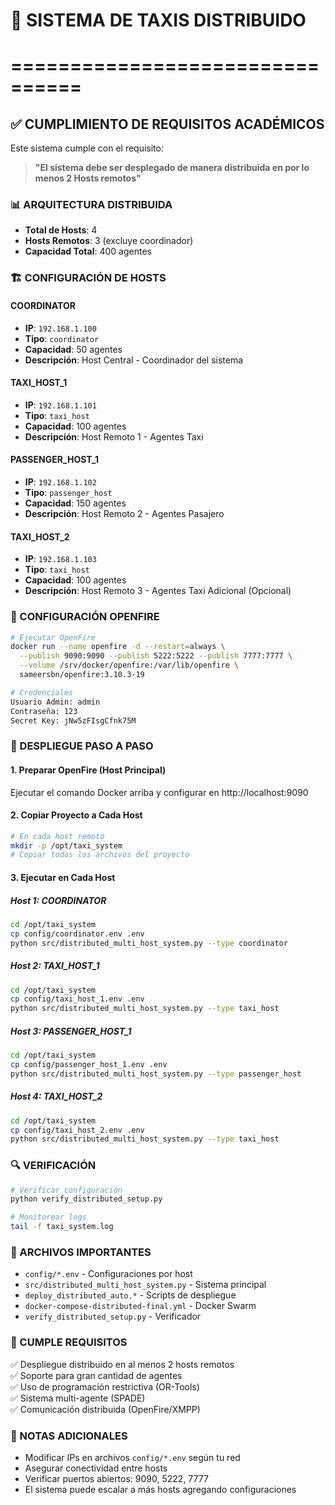 # 🚕 SISTEMA DE TAXIS DISTRIBUIDO
# ================================

## ✅ CUMPLIMIENTO DE REQUISITOS ACADÉMICOS

Este sistema cumple con el requisito:
> **"El sistema debe ser desplegado de manera distribuida en por lo menos 2 Hosts remotos"**

### 📊 ARQUITECTURA DISTRIBUIDA

- **Total de Hosts**: 4
- **Hosts Remotos**: 3 (excluye coordinador)
- **Capacidad Total**: 400 agentes

### 🏗️ CONFIGURACIÓN DE HOSTS

#### COORDINATOR
- **IP**: `192.168.1.100`
- **Tipo**: `coordinator`
- **Capacidad**: 50 agentes
- **Descripción**: Host Central - Coordinador del sistema

#### TAXI_HOST_1
- **IP**: `192.168.1.101`
- **Tipo**: `taxi_host`
- **Capacidad**: 100 agentes
- **Descripción**: Host Remoto 1 - Agentes Taxi

#### PASSENGER_HOST_1
- **IP**: `192.168.1.102`
- **Tipo**: `passenger_host`
- **Capacidad**: 150 agentes
- **Descripción**: Host Remoto 2 - Agentes Pasajero

#### TAXI_HOST_2
- **IP**: `192.168.1.103`
- **Tipo**: `taxi_host`
- **Capacidad**: 100 agentes
- **Descripción**: Host Remoto 3 - Agentes Taxi Adicional (Opcional)

### 🔧 CONFIGURACIÓN OPENFIRE

```bash
# Ejecutar OpenFire
docker run --name openfire -d --restart=always \
  --publish 9090:9090 --publish 5222:5222 --publish 7777:7777 \
  --volume /srv/docker/openfire:/var/lib/openfire \
  sameersbn/openfire:3.10.3-19

# Credenciales
Usuario Admin: admin
Contraseña: 123
Secret Key: jNw5zFIsgCfnk75M
```

### 🚀 DESPLIEGUE PASO A PASO

#### 1. Preparar OpenFire (Host Principal)
Ejecutar el comando Docker arriba y configurar en http://localhost:9090

#### 2. Copiar Proyecto a Cada Host
```bash
# En cada host remoto
mkdir -p /opt/taxi_system
# Copiar todos los archivos del proyecto
```

#### 3. Ejecutar en Cada Host

##### Host 1: COORDINATOR
```bash
cd /opt/taxi_system
cp config/coordinator.env .env
python src/distributed_multi_host_system.py --type coordinator
```

##### Host 2: TAXI_HOST_1
```bash
cd /opt/taxi_system
cp config/taxi_host_1.env .env
python src/distributed_multi_host_system.py --type taxi_host
```

##### Host 3: PASSENGER_HOST_1
```bash
cd /opt/taxi_system
cp config/passenger_host_1.env .env
python src/distributed_multi_host_system.py --type passenger_host
```

##### Host 4: TAXI_HOST_2
```bash
cd /opt/taxi_system
cp config/taxi_host_2.env .env
python src/distributed_multi_host_system.py --type taxi_host
```

### 🔍 VERIFICACIÓN

```bash
# Verificar configuración
python verify_distributed_setup.py

# Monitorear logs
tail -f taxi_system.log
```

### 📁 ARCHIVOS IMPORTANTES

- `config/*.env` - Configuraciones por host
- `src/distributed_multi_host_system.py` - Sistema principal
- `deploy_distributed_auto.*` - Scripts de despliegue
- `docker-compose-distributed-final.yml` - Docker Swarm
- `verify_distributed_setup.py` - Verificador

### 🎯 CUMPLE REQUISITOS

✅ Despliegue distribuido en al menos 2 hosts remotos  
✅ Soporte para gran cantidad de agentes  
✅ Uso de programación restrictiva (OR-Tools)  
✅ Sistema multi-agente (SPADE)  
✅ Comunicación distribuida (OpenFire/XMPP)

### 📝 NOTAS ADICIONALES

- Modificar IPs en archivos `config/*.env` según tu red
- Asegurar conectividad entre hosts
- Verificar puertos abiertos: 9090, 5222, 7777
- El sistema puede escalar a más hosts agregando configuraciones
